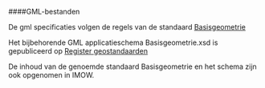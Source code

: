 ####GML-bestanden

De gml specificaties volgen de regels van de standaard [Basisgeometrie](https://docs.geostandaarden.nl/nen3610/basisgeometrie)

Het bijbehorende GML applicatieschema Basisgeometrie.xsd is gepubliceerd op [Register geostandaarden](https://register.geostandaarden.nl/gmlapplicatieschema/basisgeometrie)

De inhoud van de genoemde standaard Basisgeometrie en het schema zijn ook opgenomen in IMOW.



